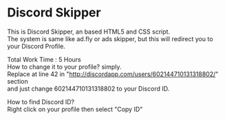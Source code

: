 # Discord Skipper
This is Discord Skipper, an based HTML5 and CSS script.  
The system is same like ad.fly or ads skipper, but this will redirect you to your Discord Profile.  
  
Total Work Time : 5 Hours  
How to change it to your profile? simply.  
Replace at line 42 in "http://discordapp.com/users/602144710131318802/" section  
and just change 602144710131318802 to your Discord ID.  
  
How to find Discord ID?  
Right click on your profile then select "Copy ID"  
